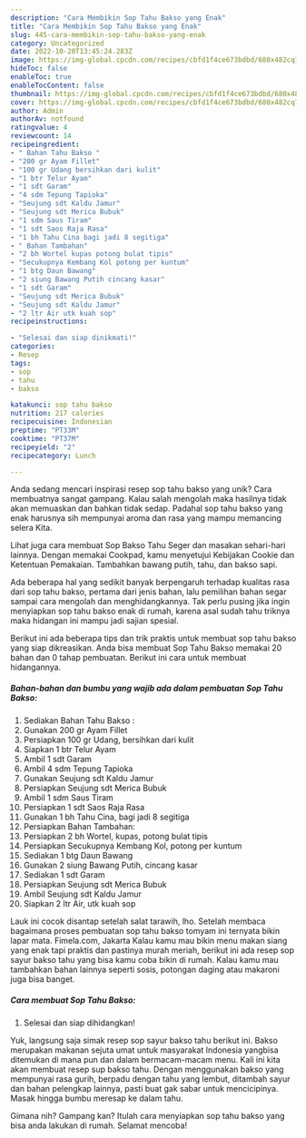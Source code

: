 ```yaml
---
description: "Cara Membikin Sop Tahu Bakso yang Enak"
title: "Cara Membikin Sop Tahu Bakso yang Enak"
slug: 445-cara-membikin-sop-tahu-bakso-yang-enak
category: Uncategorized
date: 2022-10-20T13:45:24.283Z
image: https://img-global.cpcdn.com/recipes/cbfd1f4ce673bdbd/680x482cq70/sop-tahu-bakso-foto-resep-utama.jpg
hideToc: false
enableToc: true
enableTocContent: false
thumbnail: https://img-global.cpcdn.com/recipes/cbfd1f4ce673bdbd/680x482cq70/sop-tahu-bakso-foto-resep-utama.jpg
cover: https://img-global.cpcdn.com/recipes/cbfd1f4ce673bdbd/680x482cq70/sop-tahu-bakso-foto-resep-utama.jpg
author: Admin
authorAv: notfound
ratingvalue: 4
reviewcount: 14
recipeingredient:
- " Bahan Tahu Bakso "
- "200 gr Ayam Fillet"
- "100 gr Udang bersihkan dari kulit"
- "1 btr Telur Ayam"
- "1 sdt Garam"
- "4 sdm Tepung Tapioka"
- "Seujung sdt Kaldu Jamur"
- "Seujung sdt Merica Bubuk"
- "1 sdm Saus Tiram"
- "1 sdt Saos Raja Rasa"
- "1 bh Tahu Cina bagi jadi 8 segitiga"
- " Bahan Tambahan"
- "2 bh Wortel kupas potong bulat tipis"
- "Secukupnya Kembang Kol potong per kuntum"
- "1 btg Daun Bawang"
- "2 siung Bawang Putih cincang kasar"
- "1 sdt Garam"
- "Seujung sdt Merica Bubuk"
- "Seujung sdt Kaldu Jamur"
- "2 ltr Air utk kuah sop"
recipeinstructions:

- "Selesai dan siap dinikmati!"
categories:
- Resep
tags:
- sop
- tahu
- bakso

katakunci: sop tahu bakso 
nutrition: 217 calories
recipecuisine: Indonesian
preptime: "PT33M"
cooktime: "PT37M"
recipeyield: "2"
recipecategory: Lunch

---
```





Anda sedang mencari inspirasi resep sop tahu bakso yang unik? Cara membuatnya sangat gampang. Kalau salah mengolah maka hasilnya tidak akan memuaskan dan bahkan tidak sedap. Padahal sop tahu bakso yang enak harusnya sih mempunyai aroma dan rasa yang mampu memancing selera Kita.





Lihat juga cara membuat Sop Bakso Tahu Seger dan masakan sehari-hari lainnya. Dengan memakai Cookpad, kamu menyetujui Kebijakan Cookie dan Ketentuan Pemakaian. Tambahkan bawang putih, tahu, dan bakso sapi.

Ada beberapa hal yang sedikit banyak berpengaruh terhadap kualitas rasa dari sop tahu bakso, pertama dari jenis bahan, lalu pemilihan bahan segar sampai cara mengolah dan menghidangkannya. Tak perlu pusing jika ingin menyiapkan sop tahu bakso enak di rumah, karena asal sudah tahu triknya maka hidangan ini mampu jadi sajian spesial.






Berikut ini ada beberapa tips dan trik praktis untuk membuat sop tahu bakso yang siap dikreasikan. Anda bisa membuat Sop Tahu Bakso memakai 20 bahan dan 0 tahap pembuatan. Berikut ini cara untuk membuat hidangannya.

<!--inarticleads1-->

##### Bahan-bahan dan bumbu yang wajib ada dalam pembuatan Sop Tahu Bakso:

1. Sediakan  Bahan Tahu Bakso :
1. Gunakan 200 gr Ayam Fillet
1. Persiapkan 100 gr Udang, bersihkan dari kulit
1. Siapkan 1 btr Telur Ayam
1. Ambil 1 sdt Garam
1. Ambil 4 sdm Tepung Tapioka
1. Gunakan Seujung sdt Kaldu Jamur
1. Persiapkan Seujung sdt Merica Bubuk
1. Ambil 1 sdm Saus Tiram
1. Persiapkan 1 sdt Saos Raja Rasa
1. Gunakan 1 bh Tahu Cina, bagi jadi 8 segitiga
1. Persiapkan  Bahan Tambahan:
1. Persiapkan 2 bh Wortel, kupas, potong bulat tipis
1. Persiapkan Secukupnya Kembang Kol, potong per kuntum
1. Sediakan 1 btg Daun Bawang
1. Gunakan 2 siung Bawang Putih, cincang kasar
1. Sediakan 1 sdt Garam
1. Persiapkan Seujung sdt Merica Bubuk
1. Ambil Seujung sdt Kaldu Jamur
1. Siapkan 2 ltr Air, utk kuah sop


Lauk ini cocok disantap setelah salat tarawih, lho. Setelah membaca bagaimana proses pembuatan sop tahu bakso tomyam ini ternyata bikin lapar mata. Fimela.com, Jakarta Kalau kamu mau bikin menu makan siang yang enak tapi praktis dan pastinya murah meriah, berikut ini ada resep sop sayur bakso tahu yang bisa kamu coba bikin di rumah. Kalau kamu mau tambahkan bahan lainnya seperti sosis, potongan daging atau makaroni juga bisa banget. 

<!--inarticleads2-->

##### Cara membuat Sop Tahu Bakso:


1. Selesai dan siap dihidangkan!

Yuk, langsung saja simak resep sop sayur bakso tahu berikut ini. Bakso merupakan makanan sejuta umat untuk masyarakat Indonesia yangbisa ditemukan di mana pun dan dalam bermacam-macam menu. Kali ini kita akan membuat resep sup bakso tahu. Dengan menggunakan bakso yang mempunyai rasa gurih, berpadu dengan tahu yang lembut, ditambah sayur dan bahan pelengkap lainnya, pasti buat gak sabar untuk mencicipinya. Masak hingga bumbu meresap ke dalam tahu. 

Gimana nih? Gampang kan? Itulah cara menyiapkan sop tahu bakso yang bisa anda lakukan di rumah. Selamat mencoba!
